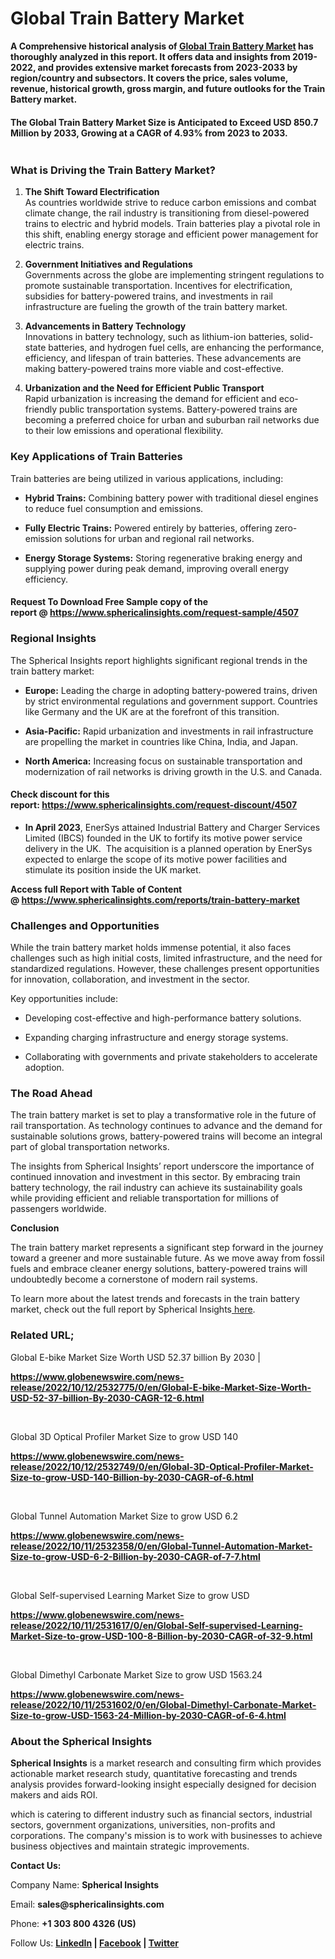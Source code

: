 <h1 class="news-post-title">Global Train Battery Market</h1>
<p><strong>A Comprehensive historical analysis of&nbsp;<a href="https://www.sphericalinsights.com/reports/train-battery-market" target="_blank" rel="noreferrer noopener">Global Train Battery Market</a>&nbsp;has thoroughly analyzed in this report. It offers data and insights from 2019-2022, and provides extensive market forecasts from 2023-2033 by region/country and subsectors. It covers the price, sales volume, revenue, historical growth, gross margin, and future outlooks for the Train Battery market.</strong></p>
<h4><strong>The Global Train Battery Market Size is Anticipated to Exceed USD 850.7 Million by 2033, Growing at a CAGR of 4.93% from 2023 to 2033.</strong></h4>
<p><strong><img src="https://www.sphericalinsights.com/images/rd/global-train-battery-market.png" alt="" /></strong></p>
<h3><strong>What is Driving the Train Battery Market?</strong></h3>
<ol>
<li>
<p><strong>The Shift Toward Electrification</strong><br />As countries worldwide strive to reduce carbon emissions and combat climate change, the rail industry is transitioning from diesel-powered trains to electric and hybrid models. Train batteries play a pivotal role in this shift, enabling energy storage and efficient power management for electric trains.</p>
</li>
<li>
<p><strong>Government Initiatives and Regulations</strong><br />Governments across the globe are implementing stringent regulations to promote sustainable transportation. Incentives for electrification, subsidies for battery-powered trains, and investments in rail infrastructure are fueling the growth of the train battery market.</p>
</li>
<li>
<p><strong>Advancements in Battery Technology</strong><br />Innovations in battery technology, such as lithium-ion batteries, solid-state batteries, and hydrogen fuel cells, are enhancing the performance, efficiency, and lifespan of train batteries. These advancements are making battery-powered trains more viable and cost-effective.</p>
</li>
<li>
<p><strong>Urbanization and the Need for Efficient Public Transport</strong><br />Rapid urbanization is increasing the demand for efficient and eco-friendly public transportation systems. Battery-powered trains are becoming a preferred choice for urban and suburban rail networks due to their low emissions and operational flexibility.</p>
</li>
</ol>
<h3><strong>Key Applications of Train Batteries</strong></h3>
<p>Train batteries are being utilized in various applications, including:</p>
<ul>
<li>
<p><strong>Hybrid Trains:</strong>&nbsp;Combining battery power with traditional diesel engines to reduce fuel consumption and emissions.</p>
</li>
<li>
<p><strong>Fully Electric Trains:</strong>&nbsp;Powered entirely by batteries, offering zero-emission solutions for urban and regional rail networks.</p>
</li>
<li>
<p><strong>Energy Storage Systems:</strong>&nbsp;Storing regenerative braking energy and supplying power during peak demand, improving overall energy efficiency.</p>
</li>
</ul>
<h4>Request To Download Free Sample copy of the report&nbsp;@&nbsp;<a href="https://www.sphericalinsights.com/request-sample/4507">https://www.sphericalinsights.com/request-sample/4507</a></h4>
<h3><strong>Regional Insights</strong></h3>
<p>The Spherical Insights report highlights significant regional trends in the train battery market:</p>
<ul>
<li>
<p><strong>Europe:</strong>&nbsp;Leading the charge in adopting battery-powered trains, driven by strict environmental regulations and government support. Countries like Germany and the UK are at the forefront of this transition.</p>
</li>
<li>
<p><strong>Asia-Pacific:</strong>&nbsp;Rapid urbanization and investments in rail infrastructure are propelling the market in countries like China, India, and Japan.</p>
</li>
<li>
<p><strong>North America:</strong>&nbsp;Increasing focus on sustainable transportation and modernization of rail networks is driving growth in the U.S. and Canada.</p>
</li>
</ul>
<h4>Check discount for this report:&nbsp;<a href="https://www.sphericalinsights.com/request-discount/4507">https://www.sphericalinsights.com/request-discount/4507</a></h4>
<ul>
<li><strong>In April 2023</strong>, EnerSys attained Industrial Battery and Charger Services Limited (IBCS) founded in the UK to fortify its motive power service delivery in the UK.&nbsp; The acquisition is a planned operation by EnerSys expected to enlarge the scope of its motive power facilities and stimulate its position inside the UK market.</li>
</ul>
<p><strong>Access full Report with Table of Content @&nbsp;<a href="https://www.sphericalinsights.com/reports/train-battery-market">https://www.sphericalinsights.com/reports/train-battery-market</a>&nbsp;</strong></p>
<h3><strong>Challenges and Opportunities</strong></h3>
<p>While the train battery market holds immense potential, it also faces challenges such as high initial costs, limited infrastructure, and the need for standardized regulations. However, these challenges present opportunities for innovation, collaboration, and investment in the sector.</p>
<p>Key opportunities include:</p>
<ul>
<li>
<p>Developing cost-effective and high-performance battery solutions.</p>
</li>
<li>
<p>Expanding charging infrastructure and energy storage systems.</p>
</li>
<li>
<p>Collaborating with governments and private stakeholders to accelerate adoption.</p>
</li>
</ul>
<h3><strong>The Road Ahead</strong></h3>
<p>The train battery market is set to play a transformative role in the future of rail transportation. As technology continues to advance and the demand for sustainable solutions grows, battery-powered trains will become an integral part of global transportation networks.</p>
<p>The insights from Spherical Insights&rsquo; report underscore the importance of continued innovation and investment in this sector. By embracing train battery technology, the rail industry can achieve its sustainability goals while providing efficient and reliable transportation for millions of passengers worldwide.</p>
<p><strong>Conclusion</strong></p>
<p>The train battery market represents a significant step forward in the journey toward a greener and more sustainable future. As we move away from fossil fuels and embrace cleaner energy solutions, battery-powered trains will undoubtedly become a cornerstone of modern rail systems.</p>
<p>To learn more about the latest trends and forecasts in the train battery market, check out the full report by Spherical Insights<a href="https://www.sphericalinsights.com/reports/train-battery-market" target="_blank" rel="noreferrer noopener">&nbsp;here</a>.</p>
<h3><strong>Related URL;</strong></h3>
<p>Global E-bike Market Size Worth USD 52.37 billion By 2030 |</p>
<p><strong><a href="https://www.globenewswire.com/news-release/2022/10/12/2532775/0/en/Global-E-bike-Market-Size-Worth-USD-52-37-billion-By-2030-CAGR-12-6.html">https://www.globenewswire.com/news-release/2022/10/12/2532775/0/en/Global-E-bike-Market-Size-Worth-USD-52-37-billion-By-2030-CAGR-12-6.html</a>&nbsp;</strong></p>
<p>&nbsp;</p>
<p>Global 3D Optical Profiler Market Size to grow USD 140</p>
<p><strong><a href="https://www.globenewswire.com/news-release/2022/10/12/2532749/0/en/Global-3D-Optical-Profiler-Market-Size-to-grow-USD-140-Billion-by-2030-CAGR-of-6.html">https://www.globenewswire.com/news-release/2022/10/12/2532749/0/en/Global-3D-Optical-Profiler-Market-Size-to-grow-USD-140-Billion-by-2030-CAGR-of-6.html</a>&nbsp;</strong></p>
<p>&nbsp;&nbsp;</p>
<p>Global Tunnel Automation Market Size to grow USD 6.2</p>
<p><strong><a href="https://www.globenewswire.com/news-release/2022/10/11/2532358/0/en/Global-Tunnel-Automation-Market-Size-to-grow-USD-6-2-Billion-by-2030-CAGR-of-7-7.html">https://www.globenewswire.com/news-release/2022/10/11/2532358/0/en/Global-Tunnel-Automation-Market-Size-to-grow-USD-6-2-Billion-by-2030-CAGR-of-7-7.html</a>&nbsp;</strong></p>
<p>&nbsp;</p>
<p>Global Self-supervised Learning Market Size to grow USD</p>
<p><strong><a href="https://www.globenewswire.com/news-release/2022/10/11/2531617/0/en/Global-Self-supervised-Learning-Market-Size-to-grow-USD-100-8-Billion-by-2030-CAGR-of-32-9.html">https://www.globenewswire.com/news-release/2022/10/11/2531617/0/en/Global-Self-supervised-Learning-Market-Size-to-grow-USD-100-8-Billion-by-2030-CAGR-of-32-9.html</a>&nbsp;</strong></p>
<p>&nbsp;</p>
<p>Global Dimethyl Carbonate Market Size to grow USD 1563.24</p>
<p><strong><a href="https://www.globenewswire.com/news-release/2022/10/11/2531602/0/en/Global-Dimethyl-Carbonate-Market-Size-to-grow-USD-1563-24-Million-by-2030-CAGR-of-6-4.html">https://www.globenewswire.com/news-release/2022/10/11/2531602/0/en/Global-Dimethyl-Carbonate-Market-Size-to-grow-USD-1563-24-Million-by-2030-CAGR-of-6-4.html</a>&nbsp;</strong></p>
<h3><strong>About the Spherical Insights</strong></h3>
<p><strong>Spherical Insights</strong>&nbsp;is a market research and consulting firm which provides actionable market research study, quantitative forecasting and trends analysis provides forward-looking insight especially designed for decision makers and aids ROI.</p>
<p>which is catering to different industry such as financial sectors, industrial sectors, government organizations, universities, non-profits and corporations. The company's mission is to work with businesses to achieve business objectives and maintain strategic improvements.</p>
<p><strong>Contact Us:</strong></p>
<p>Company Name:&nbsp;<strong>Spherical Insights</strong></p>
<p>Email:&nbsp;<strong>sales@sphericalinsights.com</strong></p>
<p>Phone:&nbsp;<strong>+1 303 800 4326 (US)</strong></p>
<p>Follow Us:&nbsp;<strong><a href="https://www.linkedin.com/company/spherical-insight/"><u>LinkedIn</u></a>&nbsp;|&nbsp;<a href="https://www.facebook.com/sphericalinsights22"><u>Facebook</u></a>&nbsp;|&nbsp;<a href="https://twitter.com/SInsights_US"><u>Twitter</u></a></strong></p>
